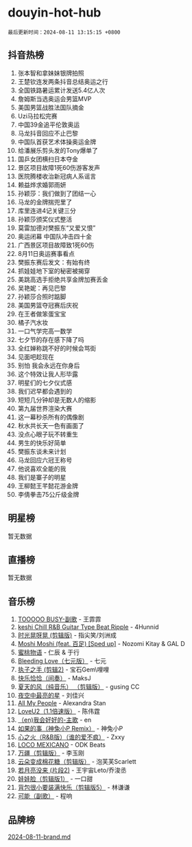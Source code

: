 # douyin-hot-hub

`最后更新时间：2024-08-11 13:15:15 +0800`

## 抖音热榜

1. 张本智和拿妹妹银牌拍照
1. 王楚钦连发两条抖音总结奥运之行
1. 全国铁路暑运累计发送5.4亿人次
1. 詹姆斯当选奥运会男篮MVP
1. 美国男篮战胜法国队摘金
1. Uzi马拉松完赛
1. 中国39金追平伦敦奥运
1. 马龙抖音回应不止巴黎
1. 中国队首获艺术体操奥运金牌
1. 给潘展乐剪头发的Tony爆单了
1. 国乒女团横扫日本夺金
1. 景区项目故障1死60伤游客发声
1. 医院腾楼收治新冠病人系谣言
1. 赖益烨求婚郭雨妍
1. 孙颖莎：我们做到了团结一心
1. 马龙的金牌揣兜里了
1. 库里连进4记关键三分
1. 孙颖莎颁奖仪式整活
1. 莫雷加德对樊振东“又爱又恨”
1. 奥运闭幕 中国队冲击四十金
1. 广西景区项目故障致1死60伤
1. 8月11日奥运赛事看点
1. 樊振东赛后发文：有始有终
1. 抓娃娃地下室的秘密被揭穿
1. 美跳高选手拒绝共享金牌加赛丢金
1. 吴艳妮：再见巴黎
1. 孙颖莎合照时踮脚
1. 美国男篮夺冠赛后庆祝
1. 在王者做笨蛋宝宝
1. 橘子汽水妆
1. 一口气学完高一数学
1. 七夕节的存在感下降了吗
1. 全红婵称跳不好的时候会骂街
1. 见面吧趁现在
1. 别怕 我会永远在你身后
1. 这个特效让我人形毕露
1. 明星们的七夕仪式感
1. 我们迟早都会遇到的
1. 短短几分钟却是无数人的缩影
1. 第九届世界渲染大赛
1. 这一幕秒杀所有的偶像剧
1. 秋水共长天一色有画面了
1. 没点心眼子玩不转重生
1. 男生的快乐好简单
1. 樊振东谈未来计划
1. 马龙回应六冠王称号
1. 他说喜欢全能的我
1. 我们是寨子的明星
1. 王柳懿王芊懿花游金牌
1. 李倩拳击75公斤级金牌

## 明星榜

暂无数据

## 直播榜

暂无数据

## 音乐榜

1. [TOOOOO BUSY-副歌](https://sf5-hl-cdn-tos.douyinstatic.com/obj/tos-cn-ve-2774/o0fmjGZetNDjSM5EimFs2QlzBg30YgByJMRQrC) - 王霏霏
1. [keshi Chill R&B Guitar Type Beat Ripple](https://sf3-cdn-tos.douyinstatic.com/obj/tos-cn-ve-2774/okQIfmitAB3HpgZQo0YCEFEACcDhQngn0fkFIC) - 4Hunnid
1. [时光晃呀晃 (剪辑版)](https://sf3-cdn-tos.douyinstatic.com/obj/tos-cn-ve-2774/o8ACeQem3gwI1x3GIYGAfKG0LJebKFRJDwRwyW) - 指尖笑/刘洲成
1. [Moshi Moshi (feat. 百足) [Sped up]](https://sf5-hl-cdn-tos.douyinstatic.com/obj/tos-cn-ve-2774/ocCPFQcXJLeroaIdQLIGAoeeYM3OAUYGDguHXz) - Nozomi Kitay & GAL D
1. [蜜桃物语](https://sf5-hl-cdn-tos.douyinstatic.com/obj/tos-cn-ve-2774/oIhOSCZtIACtYU4XQkngiW9kCBfVD1Fz9IYeqL) - 仁辰 & 于行
1. [Bleeding Love（七元版）](https://sf5-hl-cdn-tos.douyinstatic.com/obj/tos-cn-ve-2774/oEgC9eZFHQ1MfSRnrfkzFp8AayDWqAQMABBgUs) - 七元
1. [执子之手 (剪辑2)](https://sf5-hl-cdn-tos.douyinstatic.com/obj/tos-cn-ve-2774/oUoZLQjCc31XzqsBnBQUNgeKtYPBcgbFDwtfcu) - 宝石Gem\哩哩
1. [快乐恰恰（间奏）](https://sf5-hl-cdn-tos.douyinstatic.com/obj/tos-cn-ve-2774/oMesum3HvWQXJxuMFeVYzf54o2QzH5aEBPOCAn) - MaksJ
1. [夏天的风（纯音乐） （剪辑版）](https://sf3-cdn-tos.douyinstatic.com/obj/tos-cn-ve-2774/oUzLjBZZFQAoNRmGokEeD5zfQCObp6UeFAnTa6) - gusing CC
1. [夜空中最亮的星](https://sf5-hl-cdn-tos.douyinstatic.com/obj/tos-cn-ve-2774/o4IfgGwqqnFeXEMGaS8JBzJAdayAaCeoxqbjCD) - 刘佳兴
1. [All My People](https://sf3-cdn-tos.douyinstatic.com/obj/tos-cn-ve-2774/c7773e6b7c3f4bd9b26cd85b0cfa4eff) - Alexandra Stan
1. [LoveU2（1.1倍速版）](https://sf3-cdn-tos.douyinstatic.com/obj/tos-cn-ve-2774/oQMeDffLaEmgMwgCOEMAFCI6INzoFPgWdD0rsa) - 陈伟霆
1. [（en)我会好好的-主歌](https://sf5-hl-cdn-tos.douyinstatic.com/obj/tos-cn-ve-2774/oUrYpIdrvCbA8m8yAZjbMWjUkL6tiinWMkBTs) - en
1. [如果的事（神兔小P Remix）](https://sf5-hl-cdn-tos.douyinstatic.com/obj/tos-cn-ve-2774/okHtAffz3g4ZB0BMQn9iC9BC6AciI3xCmgQTqt) - 神兔小P
1. [心之火（R&B版）（谁的爱不疯）](https://sf3-cdn-tos.douyinstatic.com/obj/tos-cn-ve-2774/okemkEDaIBBE3OosftCgMxlFkLQZRw37t36ZQv) - Zxxy
1. [LOCO MEXICANO](https://sf5-hl-cdn-tos.douyinstatic.com/obj/tos-cn-ve-2774/owxVoxJorA4ILBfsMAjU6t7O1xW9w0tS7EYzh6) - ODK Beats
1. [万疆（剪辑版）](https://sf5-hl-cdn-tos.douyinstatic.com/obj/tos-cn-ve-2774/ooG7oVgFlDTelKCjCsTTobQvbdtj1BBQXnfZd8) - 李玉刚
1. [云朵变成棉花糖（剪辑版）](https://sf5-hl-cdn-tos.douyinstatic.com/obj/tos-cn-ve-2774/o8LC84GQLALFfXeyJmh8KE61byVQYMMeAZLfEI) - 泡芙芙Scarlett
1. [若月亮没来 (片段2)](https://sf5-hl-cdn-tos.douyinstatic.com/obj/tos-cn-ve-2774/ocQavLLjkCOeDxGyYeIMGgNAIwJ0QXE1Ve3Fzv) - 王宇宙Leto/乔浚丞
1. [娃娃脸（剪辑版1）](https://sf5-hl-cdn-tos.douyinstatic.com/obj/tos-cn-ve-2774/oIimSCgQoNUePTAZ1Ba7TeADY4KetGYsVFeaaB) - 一口甜
1. [背包很小要装满快乐（剪辑版5）](https://sf5-hl-cdn-tos.douyinstatic.com/obj/tos-cn-ve-2774/oUqSJIiBjw2pxsBAiQRmkbZGJrlGCMBPpIW90) - 林谦谦
1. [可能（副歌）](https://sf3-cdn-tos.douyinstatic.com/obj/tos-cn-ve-2774/cde1731888894259b333569393c2fb51) - 程响

## 品牌榜

[2024-08-11-brand.md](2024-08-11-brand.md)
